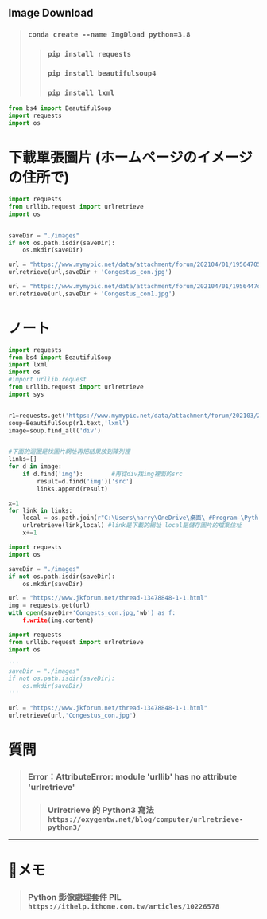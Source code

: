 ## Image Download
> ### `conda create --name ImgDload python=3.8`
>> ### `pip install requests`
>> ### `pip install beautifulsoup4`
>> ### `pip install lxml`
```python
from bs4 import BeautifulSoup
import requests
import os
```
# 下載單張圖片 (ホームページのイメージの住所で)
```python
import requests
from urllib.request import urlretrieve
import os


saveDir = "./images"
if not os.path.isdir(saveDir):
    os.mkdir(saveDir)

url = "https://www.mymypic.net/data/attachment/forum/202104/01/19564705x4sar445kb72xa.jpg"
urlretrieve(url,saveDir + 'Congestus_con.jpg')

url = "https://www.mymypic.net/data/attachment/forum/202104/01/1956447qdkf68fqqzdm2qi.jpg"
urlretrieve(url,saveDir + 'Congestus_con1.jpg')
```

# ノート
```python
import requests
from bs4 import BeautifulSoup
import lxml
import os
#import urllib.request
from urllib.request import urlretrieve
import sys


r1=requests.get('https://www.mymypic.net/data/attachment/forum/202103/25/180906a3luhambr3t8ttky.jpg')
soup=BeautifulSoup(r1.text,'lxml')
image=soup.find_all('div')


#下面的迴圈是找圖片網址再把結果放到陣列裡
links=[]
for d in image:
	if d.find('img'):        #再從div找img裡面的src  
		result=d.find('img')['src']
		links.append(result)

x=1
for link in links:
	local = os.path.join(r"C:\Users\harry\OneDrive\桌面\-#Program-\Python\Image Download\images\%s.jpg" % x)
	urlretrieve(link,local) #link是下載的網址 local是儲存圖片的檔案位址
	x+=1
```
```python
import requests
import os

saveDir = "./images"
if not os.path.isdir(saveDir):
    os.mkdir(saveDir)

url = "https://www.jkforum.net/thread-13478848-1-1.html"
img = requests.get(url)
with open(saveDir+'Congests_con.jpg,'wb') as f:
    f.write(img.content)
```
```python
import requests
from urllib.request import urlretrieve
import os

'''
saveDir = "./images"
if not os.path.isdir(saveDir):
    os.mkdir(saveDir)
'''

url = "https://www.jkforum.net/thread-13478848-1-1.html"
urlretrieve(url,'Congestus_con.jpg')
```
# 質問
> ### Error：AttributeError: module 'urllib' has no attribute 'urlretrieve'
>> ### Urlretrieve 的 Python3 寫法 `https://oxygentw.net/blog/computer/urlretrieve-python3/`
___
# 📝メモ
> ### Python 影像處理套件 PIL `https://ithelp.ithome.com.tw/articles/10226578`
> ### 
